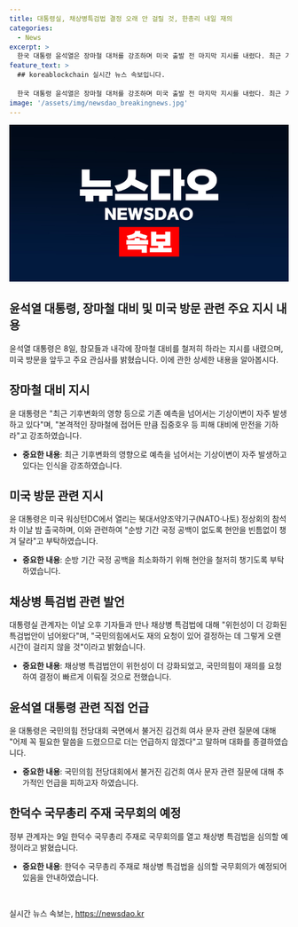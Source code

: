 ```yaml
---
title: 대통령실, 채상병특검법 결정 오래 안 걸릴 것, 한총리 내일 재의
categories:
  - News
excerpt: >
  한국 대통령 윤석열은 장마철 대처를 강조하며 미국 출발 전 마지막 지시를 내렸다. 최근 기후변화로 인한 기상이변에 대비하며 장마 피해에 대비하도록 주문했으며, 한덕수 국무총리와의 오찬 주례회동에서도 피해 대비를 강조했다. 동시에, 미국 순방 중에도 국정 공백 없이 현안을 처리할 것을 당부했다. 또한, 국무회의를 열어 채상병 특검법을 심의할 예정이며, 국민의힘 전당대회에서의 관여와 개입을 부인했다.
feature_text: >
  ## koreablockchain 실시간 뉴스 속보입니다.

  한국 대통령 윤석열은 장마철 대처를 강조하며 미국 출발 전 마지막 지시를 내렸다. 최근 기후변화로 인한 기상이변에 대비하며 장마 피해에 대비하도록 주문했으며, 한덕수 국무총리와의 오찬 주례회동에서도 피해 대비를 강조했다. 동시에, 미국 순방 중에도 국정 공백 없이 현안을 처리할 것을 당부했다. 또한, 국무회의를 열어 채상병 특검법을 심의할 예정이며, 국민의힘 전당대회에서의 관여와 개입을 부인했다.
image: '/assets/img/newsdao_breakingnews.jpg'
---
```


<p><img src="/assets/img/newsdao_breakingnews.jpg" alt="koreablockchain 속보" /></p>

<h2 data-ke-size="size26">윤석열 대통령, 장마철 대비 및 미국 방문 관련 주요 지시 내용</h2>

<p data-ke-size="size16">윤석열 대통령은 8일, 참모들과 내각에 장마철 대비를 철저히 하라는 지시를 내렸으며, 미국 방문을 앞두고 주요 관심사를 밝혔습니다. 이에 관한 상세한 내용을 알아봅시다.</p>

<h2 data-ke-size="size24">장마철 대비 지시</h2>

<p data-ke-size="size16">윤 대통령은 "최근 기후변화의 영향 등으로 기존 예측을 넘어서는 기상이변이 자주 발생하고 있다"며, "본격적인 장마철에 접어든 만큼 집중호우 등 피해 대비에 만전을 기하라"고 강조하였습니다.</p>

<ul>
  <li><b>중요한 내용</b>: 최근 기후변화의 영향으로 예측을 넘어서는 기상이변이 자주 발생하고 있다는 인식을 강조하였습니다.</li>
</ul>

<h2 data-ke-size="size24">미국 방문 관련 지시</h2>

<p data-ke-size="size16">윤 대통령은 미국 워싱턴DC에서 열리는 북대서양조약기구(NATO·나토) 정상회의 참석차 이날 밤 출국하며, 이와 관련하여 "순방 기간 국정 공백이 없도록 현안을 빈틈없이 챙겨 달라"고 부탁하였습니다.</p>

<ul>
  <li><b>중요한 내용</b>: 순방 기간 국정 공백을 최소화하기 위해 현안을 철저히 챙기도록 부탁하였습니다.</li>
</ul>

<h2 data-ke-size="size24">채상병 특검법 관련 발언</h2>

<p data-ke-size="size16">대통령실 관계자는 이날 오후 기자들과 만나 채상병 특검법에 대해 "위헌성이 더 강화된 특검법안이 넘어왔다"며, "국민의힘에서도 재의 요청이 있어 결정하는 데 그렇게 오랜 시간이 걸리지 않을 것"이라고 밝혔습니다.</p>

<ul>
  <li><b>중요한 내용</b>: 채상병 특검법안이 위헌성이 더 강화되었고, 국민의힘이 재의를 요청하여 결정이 빠르게 이뤄질 것으로 전했습니다.</li>
</ul>

<h2 data-ke-size="size24">윤석열 대통령 관련 직접 언급</h2>

<p data-ke-size="size16">윤 대통령은 국민의힘 전당대회 국면에서 불거진 김건희 여사 문자 관련 질문에 대해 "어제 꼭 필요한 말씀을 드렸으므로 더는 언급하지 않겠다"고 말하며 대화를 종결하였습니다.</p>

<ul>
  <li><b>중요한 내용</b>: 국민의힘 전당대회에서 불거진 김건희 여사 문자 관련 질문에 대해 추가적인 언급을 피하고자 하였습니다.</li>
</ul>

<h2 data-ke-size="size24">한덕수 국무총리 주재 국무회의 예정</h2>

<p data-ke-size="size16">정부 관계자는 9일 한덕수 국무총리 주재로 국무회의를 열고 채상병 특검법을 심의할 예정이라고 밝혔습니다.</p>

<ul>
  <li><b>중요한 내용</b>: 한덕수 국무총리 주재로 채상병 특검법을 심의할 국무회의가 예정되어 있음을 안내하였습니다.</li>
</ul>

<p data-ke-size="size16">&nbsp;</p>
실시간 뉴스 속보는, <a href="https://newsdao.kr" rel="dofollow">https://newsdao.kr</a>


